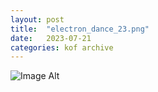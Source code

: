 ```yaml
---
layout:	post
title:	"electron_dance_23.png"
date:	2023-07-21
categories:	kof archive
---
```


![Image Alt](https://k0f.github.io/assets/electron_dance_23.png)